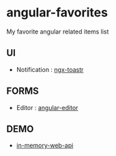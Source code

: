 # angular-favorites
My favorite angular related items list

## UI

- Notification : [ngx-toastr](https://github.com/scttcper/ngx-toastr)

## FORMS

- Editor : [angular-editor](https://github.com/kolkov/angular-editor)

## DEMO

- [in-memory-web-api](https://github.com/angular/in-memory-web-api)

